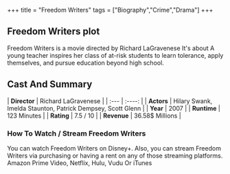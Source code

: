 +++
title = "Freedom Writers"
tags = ["Biography","Crime","Drama"]
+++
## Freedom Writers plot
Freedom Writers is a movie directed by Richard LaGravenese It's about A young teacher inspires her class of at-risk students to learn tolerance, apply themselves, and pursue education beyond high school.
## Cast And Summary
| **Director**      | Richard LaGravenese |
    | :---        |    :----:   |
    |  **Actors** | Hilary Swank, Imelda Staunton, Patrick Dempsey, Scott Glenn |
    | **Year**   | 2007    |
    |  **Runtime** | 123 Minutes |
    |  **Rating** | 7.5 / 10 | 
    |  **Revenue** | 36.58$ Millions |
### How To Watch / Stream Freedom Writers
You can watch Freedom Writers on Disney+.
Also, you can stream Freedom Writers via purchasing or having a rent on any of those streaming platforms.
Amazon Prime Video, Netflix, Hulu, Vudu Or iTunes